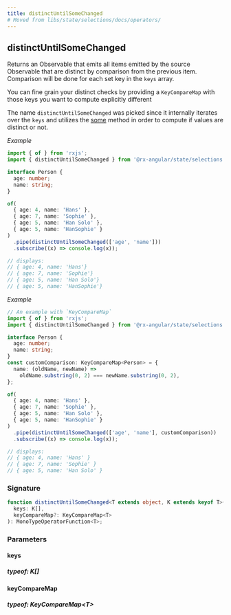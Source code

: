 ```yaml
---
title: distinctUntilSomeChanged
# Moved from libs/state/selections/docs/operators/
---
```


## distinctUntilSomeChanged

Returns an Observable that emits all items emitted by the source Observable that are distinct by comparison from
the previous item. Comparison will be done for each set key in the `keys` array.

You can fine grain your distinct checks by providing a `KeyCompareMap` with those keys you want to compute
explicitly different

The name `distinctUntilSomeChanged` was picked since it internally iterates over the `keys` and utilizes the
[some](https://developer.mozilla.org/de/docs/Web/JavaScript/Reference/Global_Objects/Array/some) method in order to
compute if values are distinct or not.

_Example_

```typescript
import { of } from 'rxjs';
import { distinctUntilSomeChanged } from '@rx-angular/state/selections';

interface Person {
  age: number;
  name: string;
}

of(
  { age: 4, name: 'Hans' },
  { age: 7, name: 'Sophie' },
  { age: 5, name: 'Han Solo' },
  { age: 5, name: 'HanSophie' }
)
  .pipe(distinctUntilSomeChanged(['age', 'name']))
  .subscribe((x) => console.log(x));

// displays:
// { age: 4, name: 'Hans'}
// { age: 7, name: 'Sophie'}
// { age: 5, name: 'Han Solo'}
// { age: 5, name: 'HanSophie'}
```

_Example_

```typescript
// An example with `KeyCompareMap`
import { of } from 'rxjs';
import { distinctUntilSomeChanged } from '@rx-angular/state/selections';

interface Person {
  age: number;
  name: string;
}
const customComparison: KeyCompareMap<Person> = {
  name: (oldName, newName) =>
    oldName.substring(0, 2) === newName.substring(0, 2),
};

of(
  { age: 4, name: 'Hans' },
  { age: 7, name: 'Sophie' },
  { age: 5, name: 'Han Solo' },
  { age: 5, name: 'HanSophie' }
)
  .pipe(distinctUntilSomeChanged(['age', 'name'], customComparison))
  .subscribe((x) => console.log(x));

// displays:
// { age: 4, name: 'Hans' }
// { age: 7, name: 'Sophie' }
// { age: 5, name: 'Han Solo' }
```

### Signature

```typescript
function distinctUntilSomeChanged<T extends object, K extends keyof T>(
  keys: K[],
  keyCompareMap?: KeyCompareMap<T>
): MonoTypeOperatorFunction<T>;
```

### Parameters

#### keys

##### typeof: K[]

#### keyCompareMap

##### typeof: KeyCompareMap&#60;T&#62;
